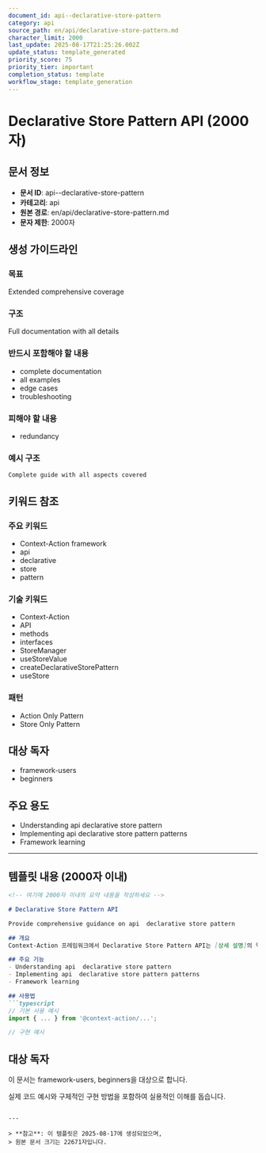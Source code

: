 ```yaml
---
document_id: api--declarative-store-pattern
category: api
source_path: en/api/declarative-store-pattern.md
character_limit: 2000
last_update: 2025-08-17T21:25:26.002Z
update_status: template_generated
priority_score: 75
priority_tier: important
completion_status: template
workflow_stage: template_generation
---
```


# Declarative Store Pattern API (2000자)

## 문서 정보
- **문서 ID**: api--declarative-store-pattern
- **카테고리**: api
- **원본 경로**: en/api/declarative-store-pattern.md
- **문자 제한**: 2000자

## 생성 가이드라인

### 목표
Extended comprehensive coverage

### 구조
Full documentation with all details

### 반드시 포함해야 할 내용
- complete documentation
- all examples
- edge cases
- troubleshooting

### 피해야 할 내용  
- redundancy

### 예시 구조
```
Complete guide with all aspects covered
```

## 키워드 참조

### 주요 키워드
- Context-Action framework
- api
- declarative
- store
- pattern

### 기술 키워드
- Context-Action
- API
- methods
- interfaces
- StoreManager
- useStoreValue
- createDeclarativeStorePattern
- useStore

### 패턴
- Action Only Pattern
- Store Only Pattern

## 대상 독자
- framework-users
- beginners

## 주요 용도
- Understanding api  declarative store pattern
- Implementing api  declarative store pattern patterns
- Framework learning

---

## 템플릿 내용 (2000자 이내)

```markdown
<!-- 여기에 2000자 이내의 요약 내용을 작성하세요 -->

# Declarative Store Pattern API

Provide comprehensive guidance on api  declarative store pattern

## 개요
Context-Action 프레임워크에서 Declarative Store Pattern API는 [상세 설명]의 역할을 담당합니다.

## 주요 기능
- Understanding api  declarative store pattern
- Implementing api  declarative store pattern patterns
- Framework learning

## 사용법
```typescript
// 기본 사용 예시
import { ... } from '@context-action/...';

// 구현 예시
```

## 대상 독자
이 문서는 framework-users, beginners을 대상으로 합니다.

실제 코드 예시와 구체적인 구현 방법을 포함하여 실용적인 이해를 돕습니다.
```

---

> **참고**: 이 템플릿은 2025-08-17에 생성되었으며, 
> 원본 문서 크기는 22671자입니다.
